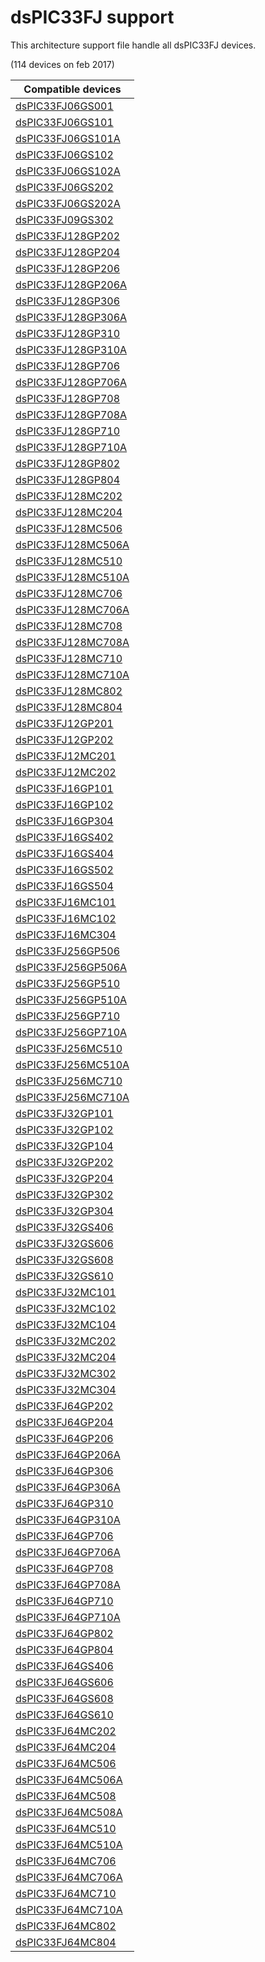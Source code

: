 # dsPIC33FJ support

This architecture support file handle all dsPIC33FJ devices.

(114 devices on feb 2017)

|Compatible devices|
|---------|
|[dsPIC33FJ06GS001](http://microchip.com/dsPIC33FJ06GS001)|
|[dsPIC33FJ06GS101](http://microchip.com/dsPIC33FJ06GS101)|
|[dsPIC33FJ06GS101A](http://microchip.com/dsPIC33FJ06GS101A)|
|[dsPIC33FJ06GS102](http://microchip.com/dsPIC33FJ06GS102)|
|[dsPIC33FJ06GS102A](http://microchip.com/dsPIC33FJ06GS102A)|
|[dsPIC33FJ06GS202](http://microchip.com/dsPIC33FJ06GS202)|
|[dsPIC33FJ06GS202A](http://microchip.com/dsPIC33FJ06GS202A)|
|[dsPIC33FJ09GS302](http://microchip.com/dsPIC33FJ09GS302)|
|[dsPIC33FJ128GP202](http://microchip.com/dsPIC33FJ128GP202)|
|[dsPIC33FJ128GP204](http://microchip.com/dsPIC33FJ128GP204)|
|[dsPIC33FJ128GP206](http://microchip.com/dsPIC33FJ128GP206)|
|[dsPIC33FJ128GP206A](http://microchip.com/dsPIC33FJ128GP206A)|
|[dsPIC33FJ128GP306](http://microchip.com/dsPIC33FJ128GP306)|
|[dsPIC33FJ128GP306A](http://microchip.com/dsPIC33FJ128GP306A)|
|[dsPIC33FJ128GP310](http://microchip.com/dsPIC33FJ128GP310)|
|[dsPIC33FJ128GP310A](http://microchip.com/dsPIC33FJ128GP310A)|
|[dsPIC33FJ128GP706](http://microchip.com/dsPIC33FJ128GP706)|
|[dsPIC33FJ128GP706A](http://microchip.com/dsPIC33FJ128GP706A)|
|[dsPIC33FJ128GP708](http://microchip.com/dsPIC33FJ128GP708)|
|[dsPIC33FJ128GP708A](http://microchip.com/dsPIC33FJ128GP708A)|
|[dsPIC33FJ128GP710](http://microchip.com/dsPIC33FJ128GP710)|
|[dsPIC33FJ128GP710A](http://microchip.com/dsPIC33FJ128GP710A)|
|[dsPIC33FJ128GP802](http://microchip.com/dsPIC33FJ128GP802)|
|[dsPIC33FJ128GP804](http://microchip.com/dsPIC33FJ128GP804)|
|[dsPIC33FJ128MC202](http://microchip.com/dsPIC33FJ128MC202)|
|[dsPIC33FJ128MC204](http://microchip.com/dsPIC33FJ128MC204)|
|[dsPIC33FJ128MC506](http://microchip.com/dsPIC33FJ128MC506)|
|[dsPIC33FJ128MC506A](http://microchip.com/dsPIC33FJ128MC506A)|
|[dsPIC33FJ128MC510](http://microchip.com/dsPIC33FJ128MC510)|
|[dsPIC33FJ128MC510A](http://microchip.com/dsPIC33FJ128MC510A)|
|[dsPIC33FJ128MC706](http://microchip.com/dsPIC33FJ128MC706)|
|[dsPIC33FJ128MC706A](http://microchip.com/dsPIC33FJ128MC706A)|
|[dsPIC33FJ128MC708](http://microchip.com/dsPIC33FJ128MC708)|
|[dsPIC33FJ128MC708A](http://microchip.com/dsPIC33FJ128MC708A)|
|[dsPIC33FJ128MC710](http://microchip.com/dsPIC33FJ128MC710)|
|[dsPIC33FJ128MC710A](http://microchip.com/dsPIC33FJ128MC710A)|
|[dsPIC33FJ128MC802](http://microchip.com/dsPIC33FJ128MC802)|
|[dsPIC33FJ128MC804](http://microchip.com/dsPIC33FJ128MC804)|
|[dsPIC33FJ12GP201](http://microchip.com/dsPIC33FJ12GP201)|
|[dsPIC33FJ12GP202](http://microchip.com/dsPIC33FJ12GP202)|
|[dsPIC33FJ12MC201](http://microchip.com/dsPIC33FJ12MC201)|
|[dsPIC33FJ12MC202](http://microchip.com/dsPIC33FJ12MC202)|
|[dsPIC33FJ16GP101](http://microchip.com/dsPIC33FJ16GP101)|
|[dsPIC33FJ16GP102](http://microchip.com/dsPIC33FJ16GP102)|
|[dsPIC33FJ16GP304](http://microchip.com/dsPIC33FJ16GP304)|
|[dsPIC33FJ16GS402](http://microchip.com/dsPIC33FJ16GS402)|
|[dsPIC33FJ16GS404](http://microchip.com/dsPIC33FJ16GS404)|
|[dsPIC33FJ16GS502](http://microchip.com/dsPIC33FJ16GS502)|
|[dsPIC33FJ16GS504](http://microchip.com/dsPIC33FJ16GS504)|
|[dsPIC33FJ16MC101](http://microchip.com/dsPIC33FJ16MC101)|
|[dsPIC33FJ16MC102](http://microchip.com/dsPIC33FJ16MC102)|
|[dsPIC33FJ16MC304](http://microchip.com/dsPIC33FJ16MC304)|
|[dsPIC33FJ256GP506](http://microchip.com/dsPIC33FJ256GP506)|
|[dsPIC33FJ256GP506A](http://microchip.com/dsPIC33FJ256GP506A)|
|[dsPIC33FJ256GP510](http://microchip.com/dsPIC33FJ256GP510)|
|[dsPIC33FJ256GP510A](http://microchip.com/dsPIC33FJ256GP510A)|
|[dsPIC33FJ256GP710](http://microchip.com/dsPIC33FJ256GP710)|
|[dsPIC33FJ256GP710A](http://microchip.com/dsPIC33FJ256GP710A)|
|[dsPIC33FJ256MC510](http://microchip.com/dsPIC33FJ256MC510)|
|[dsPIC33FJ256MC510A](http://microchip.com/dsPIC33FJ256MC510A)|
|[dsPIC33FJ256MC710](http://microchip.com/dsPIC33FJ256MC710)|
|[dsPIC33FJ256MC710A](http://microchip.com/dsPIC33FJ256MC710A)|
|[dsPIC33FJ32GP101](http://microchip.com/dsPIC33FJ32GP101)|
|[dsPIC33FJ32GP102](http://microchip.com/dsPIC33FJ32GP102)|
|[dsPIC33FJ32GP104](http://microchip.com/dsPIC33FJ32GP104)|
|[dsPIC33FJ32GP202](http://microchip.com/dsPIC33FJ32GP202)|
|[dsPIC33FJ32GP204](http://microchip.com/dsPIC33FJ32GP204)|
|[dsPIC33FJ32GP302](http://microchip.com/dsPIC33FJ32GP302)|
|[dsPIC33FJ32GP304](http://microchip.com/dsPIC33FJ32GP304)|
|[dsPIC33FJ32GS406](http://microchip.com/dsPIC33FJ32GS406)|
|[dsPIC33FJ32GS606](http://microchip.com/dsPIC33FJ32GS606)|
|[dsPIC33FJ32GS608](http://microchip.com/dsPIC33FJ32GS608)|
|[dsPIC33FJ32GS610](http://microchip.com/dsPIC33FJ32GS610)|
|[dsPIC33FJ32MC101](http://microchip.com/dsPIC33FJ32MC101)|
|[dsPIC33FJ32MC102](http://microchip.com/dsPIC33FJ32MC102)|
|[dsPIC33FJ32MC104](http://microchip.com/dsPIC33FJ32MC104)|
|[dsPIC33FJ32MC202](http://microchip.com/dsPIC33FJ32MC202)|
|[dsPIC33FJ32MC204](http://microchip.com/dsPIC33FJ32MC204)|
|[dsPIC33FJ32MC302](http://microchip.com/dsPIC33FJ32MC302)|
|[dsPIC33FJ32MC304](http://microchip.com/dsPIC33FJ32MC304)|
|[dsPIC33FJ64GP202](http://microchip.com/dsPIC33FJ64GP202)|
|[dsPIC33FJ64GP204](http://microchip.com/dsPIC33FJ64GP204)|
|[dsPIC33FJ64GP206](http://microchip.com/dsPIC33FJ64GP206)|
|[dsPIC33FJ64GP206A](http://microchip.com/dsPIC33FJ64GP206A)|
|[dsPIC33FJ64GP306](http://microchip.com/dsPIC33FJ64GP306)|
|[dsPIC33FJ64GP306A](http://microchip.com/dsPIC33FJ64GP306A)|
|[dsPIC33FJ64GP310](http://microchip.com/dsPIC33FJ64GP310)|
|[dsPIC33FJ64GP310A](http://microchip.com/dsPIC33FJ64GP310A)|
|[dsPIC33FJ64GP706](http://microchip.com/dsPIC33FJ64GP706)|
|[dsPIC33FJ64GP706A](http://microchip.com/dsPIC33FJ64GP706A)|
|[dsPIC33FJ64GP708](http://microchip.com/dsPIC33FJ64GP708)|
|[dsPIC33FJ64GP708A](http://microchip.com/dsPIC33FJ64GP708A)|
|[dsPIC33FJ64GP710](http://microchip.com/dsPIC33FJ64GP710)|
|[dsPIC33FJ64GP710A](http://microchip.com/dsPIC33FJ64GP710A)|
|[dsPIC33FJ64GP802](http://microchip.com/dsPIC33FJ64GP802)|
|[dsPIC33FJ64GP804](http://microchip.com/dsPIC33FJ64GP804)|
|[dsPIC33FJ64GS406](http://microchip.com/dsPIC33FJ64GS406)|
|[dsPIC33FJ64GS606](http://microchip.com/dsPIC33FJ64GS606)|
|[dsPIC33FJ64GS608](http://microchip.com/dsPIC33FJ64GS608)|
|[dsPIC33FJ64GS610](http://microchip.com/dsPIC33FJ64GS610)|
|[dsPIC33FJ64MC202](http://microchip.com/dsPIC33FJ64MC202)|
|[dsPIC33FJ64MC204](http://microchip.com/dsPIC33FJ64MC204)|
|[dsPIC33FJ64MC506](http://microchip.com/dsPIC33FJ64MC506)|
|[dsPIC33FJ64MC506A](http://microchip.com/dsPIC33FJ64MC506A)|
|[dsPIC33FJ64MC508](http://microchip.com/dsPIC33FJ64MC508)|
|[dsPIC33FJ64MC508A](http://microchip.com/dsPIC33FJ64MC508A)|
|[dsPIC33FJ64MC510](http://microchip.com/dsPIC33FJ64MC510)|
|[dsPIC33FJ64MC510A](http://microchip.com/dsPIC33FJ64MC510A)|
|[dsPIC33FJ64MC706](http://microchip.com/dsPIC33FJ64MC706)|
|[dsPIC33FJ64MC706A](http://microchip.com/dsPIC33FJ64MC706A)|
|[dsPIC33FJ64MC710](http://microchip.com/dsPIC33FJ64MC710)|
|[dsPIC33FJ64MC710A](http://microchip.com/dsPIC33FJ64MC710A)|
|[dsPIC33FJ64MC802](http://microchip.com/dsPIC33FJ64MC802)|
|[dsPIC33FJ64MC804](http://microchip.com/dsPIC33FJ64MC804)|
